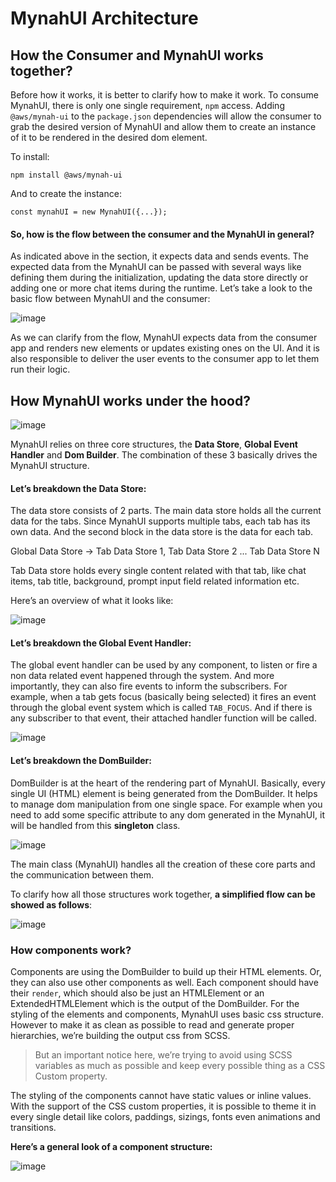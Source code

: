 # MynahUI Architecture

## How the Consumer and MynahUI works together?

Before how it works, it is better to clarify how to make it work. To consume MynahUI, there is only one single requirement, `npm` access. Adding `@aws/mynah-ui` to the `package.json` dependencies will allow the consumer to grab the desired version of MynahUI and allow them to create an instance of it to be rendered in the desired dom element.

To install:

```
npm install @aws/mynah-ui
```

And to create the instance:

```
const mynahUI = new MynahUI({...});
```

#### So, how is the flow between the consumer and the MynahUI in general?

As indicated above in the section, it expects data and sends events. The expected data from the MynahUI can be passed with several ways like defining them during the initialization, updating the data store directly or adding one or more chat items during the runtime. Let’s take a look to the basic flow between MynahUI and the consumer:

![image](https://github.com/user-attachments/assets/052ff1a4-e2f8-449f-a793-32dff333f6a5)

As we can clarify from the flow, MynahUI expects data from the consumer app and renders new elements or updates existing ones on the UI. And it is also responsible to deliver the user events to the consumer app to let them run their logic.




## How MynahUI works under the hood?
![image](https://github.com/user-attachments/assets/f9ea537f-6db7-4249-b347-f46812646e7e)

MynahUI relies on three core structures, the **Data Store**, **Global Event Handler** and **Dom Builder**.  The combination of these 3 basically drives the MynahUI structure.


#### Let’s breakdown the **Data Store**:

The data store consists of 2 parts. The main data store holds all the current data for the tabs. Since MynahUI supports multiple tabs, each tab has its own data. And the second block in the data store is the data for each tab. 

Global Data Store → Tab Data Store 1, Tab Data Store 2 ... Tab Data Store N

Tab Data store holds every single content related with that tab, like chat items, tab title, background, prompt input field related information etc.

Here’s an overview of what it looks like:

![image](https://github.com/user-attachments/assets/f375031a-e2bb-4015-a3c1-ae88739b59cd)



#### Let’s breakdown the Global Event Handler:

The global event handler can be used by any component, to listen or fire a non data related event happened through the system. And more importantly, they can also fire events to inform the subscribers.
For example, when a tab gets focus (basically being selected) it fires an event through the global event system which is called `TAB_FOCUS`. And if there is any subscriber to that event, their attached handler function will be called. 

![image](https://github.com/user-attachments/assets/ea9157da-0030-4d85-8ede-4cbe918d6512)


#### Let’s breakdown the DomBuilder:

DomBuilder is at the heart of the rendering part of MynahUI. Basically, every single UI (HTML) element is being generated from the DomBuilder. It helps to manage dom manipulation from one single space. For example when you need to add some specific attribute to any dom generated in the MynahUI, it will be handled from this **singleton** class.

![image](https://github.com/user-attachments/assets/40ccab42-a64f-4120-95a1-57822add9f80)



The main class (MynahUI) handles all the creation of these core parts and the communication between them.

To clarify how all those structures work together, **a simplified flow can be showed as follows**:

![image](https://github.com/user-attachments/assets/f816ad36-4ad3-4e13-913e-d6afb9939a4f)



### How components work?

Components are using the DomBuilder to build up their HTML elements. Or, they can also use other components as well.
Each component should have their `render`, which should also be just an HTMLElement or an ExtendedHTMLElement which is the output of the DomBuilder.
For the styling of the elements and components, MynahUI uses basic css structure. However to make it as clean as possible to read and generate proper hierarchies, we’re building the output css from SCSS. 


>But an important notice here, we’re trying to avoid using SCSS variables as much as possible and keep every possible thing as a CSS Custom property.


The styling of the components cannot have static values or inline values. With the support of the CSS custom properties, it is possible to theme it in every single detail like colors, paddings, sizings, fonts even animations and transitions.

**Here’s a general look of a component structure:**

![image](https://github.com/user-attachments/assets/d7de7181-2e0d-43c2-8118-fffa7cc36156)



